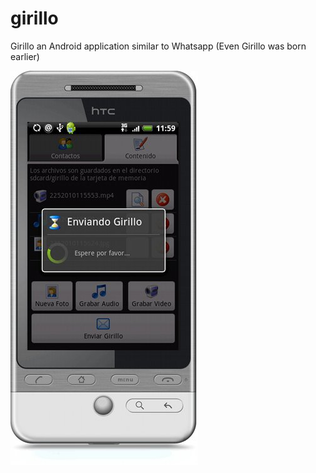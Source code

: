 girillo
=======

Girillo an Android application similar to Whatsapp (Even Girillo was born earlier)

![Girillo](https://github.com/cgpcosmad/girillo/blob/master/girillo.jpg)



